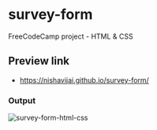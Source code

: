 # survey-form
 FreeCodeCamp project - HTML & CSS

## Preview link
- https://nishavijai.github.io/survey-form/

### Output
![survey-form-html-css](https://user-images.githubusercontent.com/26595961/232009619-daaef329-4537-4c34-aaa9-27082a50f347.png)
